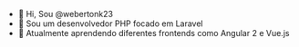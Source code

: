 - 👋 Hi, Sou @webertonk23
- 👀 Sou um desenvolvedor PHP focado em Laravel
- 🌱 Atualmente aprendendo diferentes frontends como Angular 2 e Vue.js
